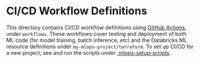 # CI/CD Workflow Definitions
This directory contains CI/CD workflow definitions using [GitHub Actions](https://docs.github.com/en/actions),
under ``workflows``. These workflows cover testing and deployment of both ML code (for model training, batch inference, etc) and the 
Databricks ML resource definitions under ``my-mlops-project/terraform``. To set up CI/CD for a new project,
see and run the scripts under [.mlops-setup-scripts](../../.mlops-setup-scripts/README.md).
